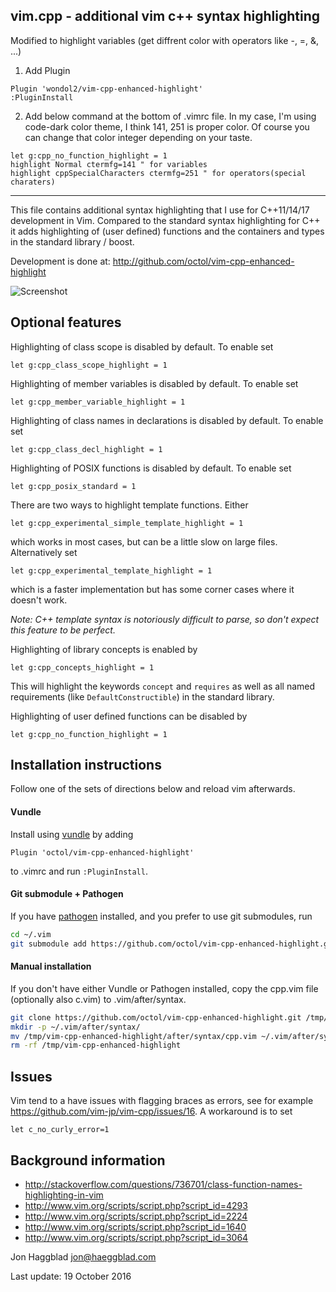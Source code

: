 vim.cpp - additional vim c++ syntax highlighting
------------------------------------------------

Modified to highlight variables (get diffrent color with operators like -, =, &, ...)

1. Add Plugin
```vim
Plugin 'wondol2/vim-cpp-enhanced-highlight'
:PluginInstall
```

2. Add below command at the bottom of .vimrc file.
In my case, I'm using code-dark color theme, I think 141, 251 is proper color.
Of course you can change that color integer depending on your taste.
```vim
let g:cpp_no_function_highlight = 1
highlight Normal ctermfg=141 " for variables
highlight cppSpecialCharacters ctermfg=251 " for operators(special charaters)
```

------------------------------------------------
This file contains additional syntax highlighting that I use for C++11/14/17
development in Vim. Compared to the standard syntax highlighting for C++ it
adds highlighting of (user defined) functions and the containers and types in
the standard library / boost.

Development is done at: http://github.com/octol/vim-cpp-enhanced-highlight

![Screenshot](http://www.haeggblad.com/vim/screenshot.png)

Optional features
-----------------

Highlighting of class scope is disabled by default. To enable set
```vim
let g:cpp_class_scope_highlight = 1
```

Highlighting of member variables is disabled by default. To enable set
```vim
let g:cpp_member_variable_highlight = 1
```

Highlighting of class names in declarations is disabled by default. To enable set
```vim
let g:cpp_class_decl_highlight = 1
```

Highlighting of POSIX functions is disabled by default. To enable set
```vim
let g:cpp_posix_standard = 1
```

There are two ways to highlight template functions. Either
```vim
let g:cpp_experimental_simple_template_highlight = 1
```
which works in most cases, but can be a little slow on large files.
Alternatively set
```vim
let g:cpp_experimental_template_highlight = 1
```
which is a faster implementation but has some corner cases where it doesn't
work.

_Note: C++ template syntax is notoriously difficult to parse, so don't expect
this feature to be perfect._

Highlighting of library concepts is enabled by
```vim
let g:cpp_concepts_highlight = 1
```
This will highlight the keywords `concept` and `requires` as well as all named
requirements (like `DefaultConstructible`) in the standard library.

Highlighting of user defined functions can be disabled by
```vim
let g:cpp_no_function_highlight = 1
```

Installation instructions
-------------------------
Follow one of the sets of directions below and reload vim afterwards.

#### Vundle
Install using [vundle](https://github.com/gmarik/Vundle.vim) by adding
```vim
Plugin 'octol/vim-cpp-enhanced-highlight'
```
to .vimrc and run `:PluginInstall`.


#### Git submodule + Pathogen
If you have [pathogen](https://github.com/tpope/vim-pathogen) installed,
and you prefer to use git submodules, run
```sh
cd ~/.vim
git submodule add https://github.com/octol/vim-cpp-enhanced-highlight.git bundle/syntax/
```

#### Manual installation
If you don't have either Vundle or Pathogen installed, copy the cpp.vim file
(optionally also c.vim) to .vim/after/syntax.
```sh
git clone https://github.com/octol/vim-cpp-enhanced-highlight.git /tmp/vim-cpp-enhanced-highlight
mkdir -p ~/.vim/after/syntax/
mv /tmp/vim-cpp-enhanced-highlight/after/syntax/cpp.vim ~/.vim/after/syntax/cpp.vim
rm -rf /tmp/vim-cpp-enhanced-highlight
```

Issues
------

Vim tend to a have issues with flagging braces as errors, see for example
https://github.com/vim-jp/vim-cpp/issues/16. A workaround is to set
```vim
let c_no_curly_error=1
```

Background information
----------------------

- http://stackoverflow.com/questions/736701/class-function-names-highlighting-in-vim
- http://www.vim.org/scripts/script.php?script_id=4293
- http://www.vim.org/scripts/script.php?script_id=2224
- http://www.vim.org/scripts/script.php?script_id=1640
- http://www.vim.org/scripts/script.php?script_id=3064

Jon Haggblad <jon@haeggblad.com>

Last update: 19 October 2016
